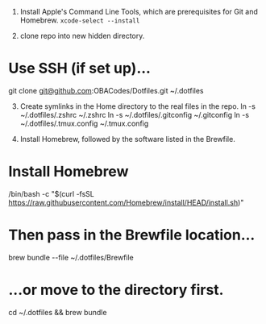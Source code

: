 1. Install Apple's Command Line Tools, which are prerequisites for Git and Homebrew.
`xcode-select --install`

2. clone repo into new hidden directory.

# Use SSH (if set up)...
git clone git@github.com:OBACodes/Dotfiles.git ~/.dotfiles

3. Create symlinks in the Home directory to the real files in the repo.
ln -s ~/.dotfiles/.zshrc ~/.zshrc
ln -s ~/.dotfiles/.gitconfig ~/.gitconfig
ln -s ~/.dotfiles/.tmux.config ~/.tmux.config

4. Install Homebrew, followed by the software listed in the Brewfile.
# Install Homebrew
/bin/bash -c "$(curl -fsSL https://raw.githubusercontent.com/Homebrew/install/HEAD/install.sh)"

# Then pass in the Brewfile location...
brew bundle --file ~/.dotfiles/Brewfile

# ...or move to the directory first.
cd ~/.dotfiles && brew bundle

